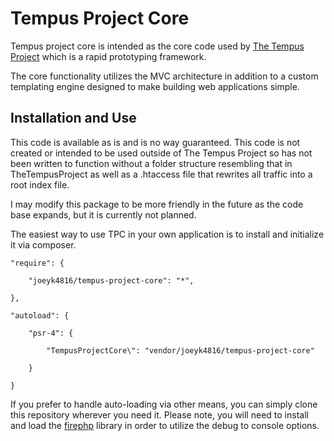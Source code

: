 # Tempus Project Core

Tempus project core is intended as the core code used by [The Tempus Project](https://github.com/joeyk4816/thetempusproject) which is a rapid prototyping framework. 

The core functionality utilizes the MVC architecture in addition to a custom templating engine designed to make building web applications simple.

## Installation and Use
This code is available as is and is no way guaranteed. This code is not created or intended to be used outside of The Tempus Project so has not been written to function without a folder structure resembling that in TheTempusProject as well as a .htaccess file that rewrites all traffic into a root index file.

I may modify this package to be more friendly in the future as the code base expands, but it is currently not planned. 

The easiest way to use TPC in your own application is to install and initialize it via composer.

```
"require": {

    "joeyk4816/tempus-project-core": "*",

},

"autoload": {

    "psr-4": {

        "TempusProjectCore\": "vendor/joeyk4816/tempus-project-core"

    }

}
```

If you prefer to handle auto-loading via other means, you can simply clone this repository wherever you need it. Please note, you will need to install and load the [firephp](https://github.com/firephp/firephp) library in order to utilize the debug to console options.